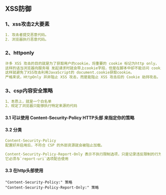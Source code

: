 ## XSS防御
### 1、xss攻击2大要素
```yaml
1. 攻击者提交恶意代码。 
2. 浏览器执行恶意代码。
```
### 2、httponly
```yaml
许多 XSS 攻击的目的就是为了获取用户的cookie，将重要的 cookie 标记为http only，
这样的话当浏览器向服务端 发起请求时就会带上cookie字段，但是在脚本中却不能访问 cookie，
这样就避免了XSS攻击利用JavaScript的 document.cookie获取cookie。
严格来说，HttpOnly 并非阻止 XSS 攻击，而是能阻止 XSS 攻击后的 Cookie 劫持攻击。
```
### 3、csp内容安全策略
```yaml
1、本质上，就是一个白名单
2、规定了浏览器只能够执行特定来源的代码
```
#### 3.1 可以使用 Content-Security-Policy HTTP头部 来指定你的策略
#### 3.2 分类
```yaml
Content-Security-Policy
配置好并启用后，不符合 CSP 的外部资源就会被阻止加载。
```
```yaml
Content-Security-Policy-Report-Only 表示不执行限制选项，只是记录违反限制的行为。
它必须与`report-uri`选项配合使用
```
#### 3.3 在http头部使用
```shell script
"Content-Security-Policy:" 策略 
"Content-Security-Policy-Report-Only:" 策略
```
